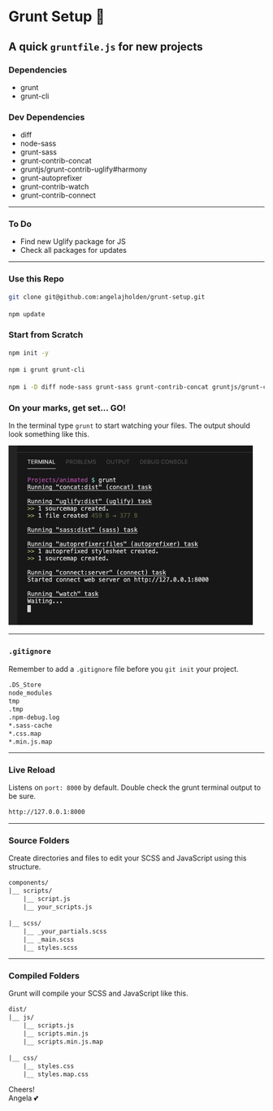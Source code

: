 # Grunt Setup :cherry_blossom:

## A quick `gruntfile.js` for new projects

### Dependencies

-   grunt
-   grunt-cli

### Dev Dependencies

-   diff
-   node-sass
-   grunt-sass
-   grunt-contrib-concat
-   gruntjs/grunt-contrib-uglify#harmony
-   grunt-autoprefixer
-   grunt-contrib-watch
-   grunt-contrib-connect

---

### To Do

-   Find new Uglify package for JS
-   Check all packages for updates

---

### Use this Repo

```bash
git clone git@github.com:angelajholden/grunt-setup.git

npm update
```

### Start from Scratch

```bash
npm init -y

npm i grunt grunt-cli

npm i -D diff node-sass grunt-sass grunt-contrib-concat gruntjs/grunt-contrib-uglify#harmony grunt-autoprefixer grunt-contrib-watch grunt-contrib-connect
```

### On your marks, get set... GO!

In the terminal type `grunt` to start watching your files. The output should look something like this.

![Grunt running in the terminal](/grunt-in-terminal.png)

---

### `.gitignore`

Remember to add a `.gitignore` file before you `git init` your project.

```git
.DS_Store
node_modules
tmp
.tmp
.npm-debug.log
*.sass-cache
*.css.map
*.min.js.map
```

---

### Live Reload

Listens on `port: 8000` by default. Double check the grunt terminal output to be sure.

```bash
http://127.0.0.1:8000
```

---

### Source Folders

Create directories and files to edit your SCSS and JavaScript using this structure.

```
components/
|__ scripts/
    |__ script.js
    |__ your_scripts.js

|__ scss/
    |__ _your_partials.scss
    |__ _main.scss
    |__ styles.scss
```

---

### Compiled Folders

Grunt will compile your SCSS and JavaScript like this.

```
dist/
|__ js/
    |__ scripts.js
    |__ scripts.min.js
    |__ scripts.min.js.map

|__ css/
    |__ styles.css
    |__ styles.map.css
```

Cheers!  
Angela :two_hearts:

